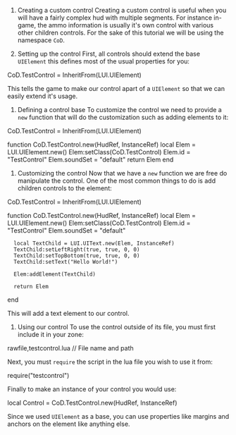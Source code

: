 1.  Creating a custom control
Creating a custom control is useful when you will have a fairly complex hud with multiple segments. For instance in-game, the ammo information is usually it's own control with various other children controls. For the sake of this tutorial we will be using the namespace `CoD`.

1.  Setting up the control
First, all controls should extend the base `UIElement` this defines most of the usual properties for you:

CoD.TestControl = InheritFrom(LUI.UIElement)

This tells the game to make our control apart of a `UIElement` so that we can easily extend it's usage.

1.  Defining a control base
To customize the control we need to provide a `new` function that will do the customization such as adding elements to it:

CoD.TestControl = InheritFrom(LUI.UIElement)

function CoD.TestControl.new(HudRef, InstanceRef)
      local Elem = LUI.UIElement.new()
      Elem:setClass(CoD.TestControl)
      Elem.id = "TestControl"
      Elem.soundSet = "default"
      return Elem
end


1.  Customizing the control
Now that we have a `new` function we are free do manipulate the control. One of the most common things to do is add children controls to the element:

CoD.TestControl = InheritFrom(LUI.UIElement)

function CoD.TestControl.new(HudRef, InstanceRef)
      local Elem = LUI.UIElement.new()
      Elem:setClass(CoD.TestControl)
      Elem.id = "TestControl"
      Elem.soundSet = "default"

      local TextChild = LUI.UIText.new(Elem, InstanceRef)
      TextChild:setLeftRight(true, true, 0, 0)
      TextChild:setTopBottom(true, true, 0, 0)
      TextChild:setText("Hello World!")

      Elem:addElement(TextChild)

      return Elem
end

This will add a text element to our control.

1.  Using our control
To use the control outside of its file, you must first include it in your zone:

rawfile,testcontrol.lua // File name and path

Next, you must `require` the script in the lua file you wish to use it from:

require("testcontrol")

Finally to make an instance of your control you would use:

local Control = CoD.TestControl.new(HudRef, InstanceRef)

Since we used `UIElement` as a base, you can use properties like margins and anchors on the element like anything else.
